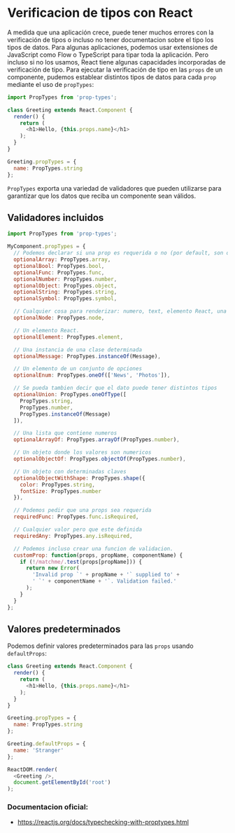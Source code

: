 # Verificacion de tipos con React

A medida que una aplicación crece, puede tener muchos errores con la verificación de tipos o incluso no tener documentacion sobre el tipo los tipos de datos.
Para algunas aplicaciones, podemos usar extensiones de JavaScript como Flow o TypeScript para tipar toda la aplicación.
Pero incluso si no los usamos, React tiene algunas capacidades incorporadas de verificación de tipo.
Para ejecutar la verificación de tipo en las `props` de un componente, pudemos establear distintos tipos de datos para cada `prop` mediante el uso de `propTypes`:

```javascript
import PropTypes from 'prop-types';

class Greeting extends React.Component {
  render() {
    return (
      <h1>Hello, {this.props.name}</h1>
    );
  }
}

Greeting.propTypes = {
  name: PropTypes.string
};
```

`PropTypes` exporta una variedad de validadores que pueden utilizarse para garantizar que los datos que reciba un componente sean válidos.

## Validadores incluidos
```javascript
import PropTypes from 'prop-types';

MyComponent.propTypes = {
  // Podemos declarar si una prop es requerida o no (por default, son opcionales)
  optionalArray: PropTypes.array,
  optionalBool: PropTypes.bool,
  optionalFunc: PropTypes.func,
  optionalNumber: PropTypes.number,
  optionalObject: PropTypes.object,
  optionalString: PropTypes.string,
  optionalSymbol: PropTypes.symbol,

  // Cualquier cosa para renderizar: numero, text, elemento React, una lista de elementos o Fragmentan
  optionalNode: PropTypes.node,

  // Un elemento React.
  optionalElement: PropTypes.element,

  // Una instancia de una clase determinada
  optionalMessage: PropTypes.instanceOf(Message),

  // Un elemento de un conjunto de opciones
  optionalEnum: PropTypes.oneOf(['News', 'Photos']),

  // Se pueda tambien decir que el dato puede tener distintos tipos
  optionalUnion: PropTypes.oneOfType([
    PropTypes.string,
    PropTypes.number,
    PropTypes.instanceOf(Message)
  ]),

  // Una lista que contiene numeros
  optionalArrayOf: PropTypes.arrayOf(PropTypes.number),

  // Un objeto donde los valores son numericos
  optionalObjectOf: PropTypes.objectOf(PropTypes.number),

  // Un objeto con determinadas claves
  optionalObjectWithShape: PropTypes.shape({
    color: PropTypes.string,
    fontSize: PropTypes.number
  }),

  // Podemos pedir que una props sea requerida
  requiredFunc: PropTypes.func.isRequired,

  // Cualquier valor pero que este definida
  requiredAny: PropTypes.any.isRequired,

  // Podemos incluso crear una funcion de validacion.
  customProp: function(props, propName, componentName) {
    if (!/matchme/.test(props[propName])) {
      return new Error(
        'Invalid prop `' + propName + '` supplied to' +
        ' `' + componentName + '`. Validation failed.'
      );
    }
  }
};
```

## Valores predeterminados
Podemos definir valores predeterminados para las `props` usando `defaultProps`:

```javascript
class Greeting extends React.Component {
  render() {
    return (
      <h1>Hello, {this.props.name}</h1>
    );
  }
}

Greeting.propTypes = {
  name: PropTypes.string
};

Greeting.defaultProps = {
  name: 'Stranger'
};

ReactDOM.render(
  <Greeting />,
  document.getElementById('root')
);
```

### Documentacion oficial:
- https://reactjs.org/docs/typechecking-with-proptypes.html
